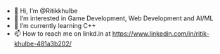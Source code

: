 - 👋 Hi, I’m @Ritikkhulbe
- 👀 I’m interested in Game Development, Web Development and AI/ML
- 🌱 I’m currently learning C++ 
- 📫 How to reach me on linkd.in at https://www.linkedin.com/in/ritik-khulbe-481a3b202/

<!---
Ritikkhulbe/Ritikkhulbe is a ✨ special ✨ repository because its `README.md` (this file) appears on your GitHub profile.
You can click the Preview link to take a look at your changes.
--->
